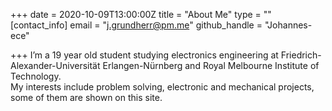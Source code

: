 +++
date = 2020-10-09T13:00:00Z
title = "About Me"
type = ""
[contact_info]
email = "j.grundherr@pm.me"
github_handle = "Johannes-ece"

+++
I’m a 19 year old student studying electronics engineering at Friedrich-Alexander-Universität Erlangen-Nürnberg and Royal Melbourne Institute of Technology.  
My interests include problem solving, electronic and mechanical projects, some of them are shown on this site.
